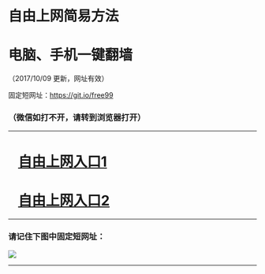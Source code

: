 ﻿# 自由上网简易方法

# 电脑、手机一键翻墙

（2017/10/09 更新，网址有效）

固定短网址：https://git.io/free99

### （微信如打不开，请转到浏览器打开）


***





# &nbsp;&nbsp; <a href="http://ft1756427469.fwq-tz-1001.info/fwqtz01.html?t=100900113327 " target="_blank">自由上网入口1</a>
# &nbsp;&nbsp; <a href="http://ft274944014.fwq-tz-1002.info/fwqtz02.html?t=10090019237 " target="_blank">自由上网入口2</a>
***

### 请记住下图中固定短网址：

<img src="https://s3-us-west-2.amazonaws.com/fwq-1001/yjfq-20170905okok.png" /> 


***

